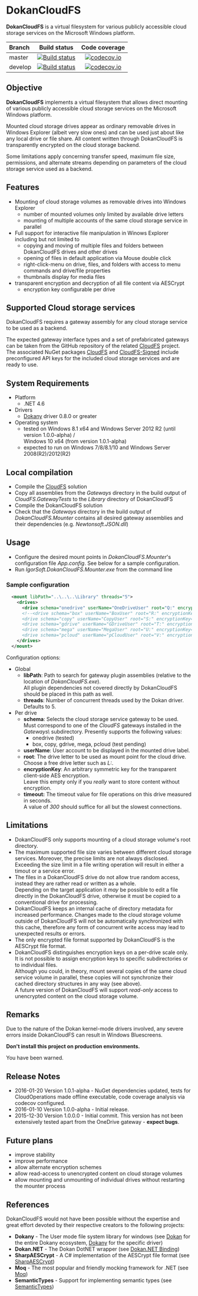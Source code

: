 # DokanCloudFS
**DokanCloudFS** is a virtual filesystem for various publicly accessible cloud storage services on the Microsoft Windows platform.

| Branch  | Build status | Code coverage |
| :------ | :----------: | :-----------: |
| master  | [![Build status](https://ci.appveyor.com/api/projects/status/fynac58uetvtt43t/branch/master?svg=true)](https://ci.appveyor.com/project/viciousviper/dokancloudfs) | [![codecov.io](https://codecov.io/github/viciousviper/DokanCloudFS/coverage.svg?branch=master)](https://codecov.io/github/viciousviper/DokanCloudFS?branch=master)  |
| develop | [![Build status](https://ci.appveyor.com/api/projects/status/fynac58uetvtt43t/branch/develop?svg=true)](https://ci.appveyor.com/project/viciousviper/dokancloudfs) | [![codecov.io](https://codecov.io/github/viciousviper/DokanCloudFS/coverage.svg?branch=develop)](https://codecov.io/github/viciousviper/DokanCloudFS?branch=develop) |

## Objective

**DokanCloudFS** implements a virtual filesystem that allows direct mounting of various publicly accessible cloud storage services on the Microsoft Windows platform.

Mounted cloud storage drives appear as ordinary removable drives in Windows Explorer (albeit very slow ones) and can be used just about like any local drive or file share. All content written through DokanCloudFS is transparently encrypted on the cloud storage backend.

Some limitations apply concerning transfer speed, maximum file size, permissions, and alternate streams depending on parameters of the cloud storage service used as a backend.

## Features

- Mounting of cloud storage volumes as removable drives into Windows Explorer
  - number of mounted volumes only limited by available drive letters
  - mounting of multiple accounts of the same cloud storage service in parallel
- Full support for interactive file manipulation in Winows Explorer including but not limited to
  - copying and moving of multiple files and folders between DokanCloudFS drives and other drives
  - opening of files in default application via Mouse double click
  - right-click-menu on drive, files, and folders with access to menu commands and drive/file properties
  - thumbnails display for media files
- transparent encryption and decryption of all file content via AESCrypt
  - encryption key configurable per drive

## Supported Cloud storage services

DokanCloudFS requires a gateway assembly for any cloud storage service to be used as a backend.

The expected gateway interface types and a set of prefabricated gateways can be taken from the GitHub repository of the related [CloudFS](https://github.com/viciousviper/CloudFS) project.<br />The associated NuGet packages [CloudFS](https://www.nuget.org/packages/CloudFS/) and [CloudFS-Signed](https://www.nuget.org/packages/CloudFS-Signed/) include preconfigured API keys for the included cloud storage services and are ready to use.

## System Requirements

- Platform
  - .NET 4.6
- Drivers
  - [Dokany](https://github.com/dokan-dev/dokany/releases) driver 0.8.0 or greater
- Operating system
  - tested on Windows 8.1 x64 and Windows Server 2012 R2 (until version 1.0.0-alpha) /<br/>Windows 10 x64 (from version 1.0.1-alpha)
  - expected to run on Windows 7/8/8.1/10 and Windows Server 2008(R2)/2012(R2)

## Local compilation

- Compile the [CloudFS](https://github.com/viciousviper/CloudFS) solution
- Copy all assemblies from the *Gateways* directory in the build output of *CloudFS.GatewayTests* to the *Library* directory of DokanCloudFS
- Compile the DokanCloudFS solution
- Check that the *Gateways* directory in the build output of *DokanCloudFS.Mounter* contains all desired gateway assemblies and their dependencies (e.g. *Newtonsoft.JSON.dll*)

## Usage

- Configure the desired mount points in *DokanCloudFS.Mounter*'s configuration file *App.config*. See below for a sample configuration.
- Run *IgorSoft.DokanCloudFS.Mounter.exe* from the command line

### Sample configuration

```xml
  <mount libPath="..\..\..\Library" threads="5">
    <drives>
      <drive schema="onedrive" userName="OneDriveUser" root="Q:" encryptionKey="MyOneDriveSecret&amp;I" timeout="300" />
      <!--<drive schema="box" userName="BoxUser" root="R:" encryptionKey="MyBoxSecret&amp;I" timeout="300" />
      <drive schema="copy" userName="CopyUser" root="S:" encryptionKey="MyCopySecret&amp;I" timeout="300" />
      <drive schema="gdrive" userName="GDriveUser" root="T:" encryptionKey="MyGDriveSecret&amp;I" timeout="300" />
      <drive schema="mega" userName="MegaUser" root="U:" encryptionKey="MyMegaSecret&amp;I" timeout="300" />
      <drive schema="pcloud" userName="pCloudUser" root="V:" encryptionKey="MypCloudSecret&amp;I" timeout="300" />-->
    </drives>
  </mount>
```

Configuration options:

  - Global
    - **libPath**: Path to search for gateway plugin assemblies (relative to the location of *DokanCloudFS.exe*).<br/>All plugin dependencies not covered directly by DokanCloudFS should be placed in this path as well.
    - **threads**: Number of concurrent threads used by the Dokan driver.<br />Defaults to 5.
  - Per drive
    - **schema**: Selects the cloud storage service gateway to be used.<br />Must correspond to one of the *CloudFS* gateways installed in the *Gateways\\* subdirectory. Presently supports the following values:
      - onedrive (tested)
      - box, copy, gdrive, mega, pcloud (test pending)
    - **userName**: User account to be displayed in the mounted drive label.
    - **root**: The drive letter to be used as mount point for the cloud drive.<br />Choose a free drive letter such as *L:*.
    - **encryptionKey**: An arbitrary symmetric key for the transparent client-side AES encryption.<br />Leave this empty only if you *really* want to store content without encryption.
    - **timeout:** The timeout value for file operations on this drive measured in seconds.<br />A value of *300* should suffice for all but the slowest connections.

## Limitations

  - DokanCloudFS only supports mounting of a cloud storage volume's root directory.
  - The maximum supported file size varies between different cloud storage services. Moreover, the precise limits are not always disclosed.<br />Exceeding the size limit in a file writing operation will result in either a timout or a service error.
  - The files in a DokanCloudFS drive do not allow true random access, instead they are rather read or written as a whole.<br />Depending on the target application it *may* be possible to edit a file directly in the DokanCloudFS drive, otherwise it must be copied to a conventional drive for processing.
  - DokanCloudFS keeps an internal cache of directory metadata for increased performance. Changes made to the cloud storage volume outside of DokanCloudFS will not be automatically synchronized with this cache, therefore any form of concurrent write access may lead to unexpected results or errors.
  - The only encrypted file format supported by DokanCloudFS is the AESCrypt file format.
  - DokanCloudFS distinguishes encryption keys on a per-drive scale only. It is not possible to assign encryption keys to specific subdirectories or to individual files.<br />Although you could, in theory, mount several copies of the same cloud service volume in parallel, these copies will not synchronize their cached directory structures in any way (see above).<br />A future version of DokanCloudFS will support *read-only* access to unencrypted content on the cloud storage volume.

## Remarks

Due to the nature of the Dokan kernel-mode drivers involved, any severe errors inside DokanCloudFS can result in Windows Bluescreens.

**Don't install this project on production environments.**

You have been warned.

## Release Notes

  - 2016-01-20 Version 1.0.1-alpha - NuGet dependencies updated, tests for CloudOperations made offline executable, code coverage analysis via codecov configured.
  - 2016-01-10 Version 1.0.0-alpha - Initial release.
  - 2015-12-30 Version 1.0.0.0 - Initial commit. This version has not been extensively tested apart from the OneDrive gateway - **expect bugs**.

## Future plans

- improve stability
- improve performance
- allow alternate encryption schemes
- allow read-access to unencrypted content on cloud storage volumes
- allow mounting and unmounting of individual drives without restarting the mounter process

## References

DokanCloudFS would not have been possible without the expertise and great effort devoted by their respective creators to the following projects:

- **Dokany** - The User mode file system library for windows (see [Dokan](http://dokan-dev.github.io) for the entire Dokany ecosystem, [Dokany](https://github.com/dokan-dev/dokany) for the specific driver)
- **Dokan.NET** - The Dokan DotNET wrapper (see [Dokan.NET Binding](https://github.com/dokan-dev/dokan-dotnet))
- **SharpAESCrypt** - A C# implementation of the AESCrypt file format (see [SharpAESCrypt](https://github.com/kenkendk/sharpaescrypt))
- **Moq** - The most popular and friendly mocking framework for .NET (see [Moq](https://github.com/Moq/moq4))
- **SemanticTypes** - Support for implementing semantic types (see [SemanticTypes](https://github.com/mperdeck/semantictypes))
